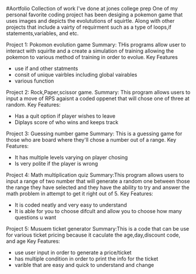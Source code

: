 #Aortfolio
Collection of work I've done at jones college prep
One of my personal favorite coding project has been desiging a pokemon game that uses images and depicts the evolututions of squirtle. Along with other projects that include a vairty of requirment such as a type of loops,if statements,variables, and etc.

Project 1: Pokomon evolution game
Summary: THis programs allow user to interact with squirlte and a create a simulation of training allowing the pokemon to various method of training in order to evolue.
Key Features
- use if and other statments
- consit of unique vairbles including global vairables
- various function

Project 2: Rock,Paper,scissor game. 
Summary: This program allows users to input a move of RPS agaisnt a coded oppenet that will chose one of three at random. 
Key Features: 
- Has a quit option if player wishes to leave 
- Diplays score of who wins and keeps track

Project 3: Guessing number game 
Summary: This is a guessing game for those who are board where they'll chose a number out of a range.
Key Features: 
- It has multiple levels varying on player chosing
- Is very polite if the player is wrong

Project 4: Math multiplication quiz 
Summary:This program allows users to input a range of two number that will generate a random one between those the range they have selected and they have the ability to try and answer the math problem in attempt to get it right out of 5. 
Key Features: 
- It is coded neatly and very easy to understand
- It is able for you to choose difcult and allow you to choose how many questions u want

Project 5: Musuem ticket generator 
Summary:This is a code that can be use for various ticket pricing because it caculate the age,day,discount code, and age
Key Features: 
- use user input in order to generate a price/ticket
- has multiple condition in order to print the info for the ticket
- varible that are easy and quick to understand and change
